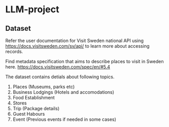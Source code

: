 # LLM-project

## Dataset

Refer the user documentation for Visit Sweden national API using https://docs.visitsweden.com/sv/api/ to learn more about accessing records. 

Find metadata specification that aims to describe places to visit in Sweden here. https://docs.visitsweden.com/spec/en/#5.4

The dataset contains detials about following topics. 

1. Places (Museums, parks etc)
2. Business Lodgings (Hotels and accomodations)
3. Food Establishment
4. Stores 
5. Trip (Package details)
6. Guest Habours
7. Event (Previous events if needed in some cases)

